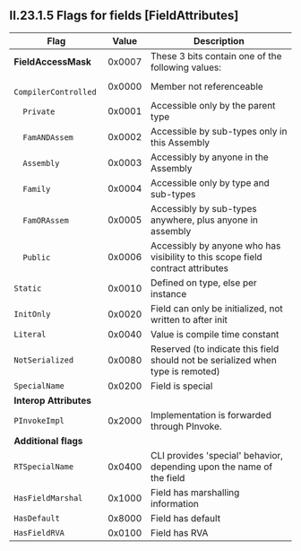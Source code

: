 ## II.23.1.5 Flags for fields [FieldAttributes]

 Flag | Value | Description
 ---- | ---- | ----
 **FieldAccessMask** | 0x0007 | These 3 bits contain one of the following values:
 &emsp;`CompilerControlled` | 0x0000 | Member not referenceable
 &emsp;`Private` | 0x0001 | Accessible only by the parent type
 &emsp;`FamANDAssem` | 0x0002 | Accessible by sub-types only in this Assembly
 &emsp;`Assembly` | 0x0003 | Accessibly by anyone in the Assembly
 &emsp;`Family` | 0x0004 | Accessible only by type and sub-types
 &emsp;`FamORAssem` | 0x0005  | Accessibly by sub-types anywhere, plus anyone in assembly
 &emsp;`Public` | 0x0006 | Accessibly by anyone who has visibility to this scope field contract attributes
 `Static` | 0x0010 | Defined on type, else per instance
 `InitOnly` | 0x0020 | Field can only be initialized, not written to after init
 `Literal` | 0x0040 | Value is compile time constant
 `NotSerialized` | 0x0080 | Reserved (to indicate this field should not be serialized when type is remoted)
 `SpecialName` | 0x0200 | Field is special
 **Interop Attributes** | &nbsp; | &nbsp;
 `PInvokeImpl` | 0x2000 | Implementation is forwarded through PInvoke.
 **Additional flags** | &nbsp; | &nbsp;
 `RTSpecialName` | 0x0400 | CLI provides 'special' behavior, depending upon the name of the field
 `HasFieldMarshal` | 0x1000 | Field has marshalling information
 `HasDefault` | 0x8000 | Field has default
 `HasFieldRVA` | 0x0100 | Field has RVA
